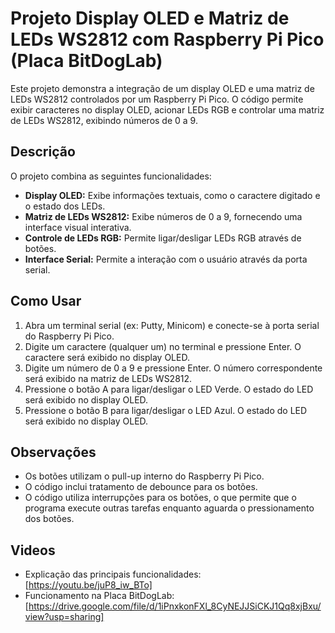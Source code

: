 # Projeto Display OLED e Matriz de LEDs WS2812 com Raspberry Pi Pico (Placa BitDogLab)

Este projeto demonstra a integração de um display OLED e uma matriz de LEDs WS2812 controlados por um Raspberry Pi Pico. O código permite exibir caracteres no display OLED, acionar LEDs RGB e controlar uma matriz de LEDs WS2812, exibindo números de 0 a 9.

## Descrição

O projeto combina as seguintes funcionalidades:

- **Display OLED:** Exibe informações textuais, como o caractere digitado e o estado dos LEDs.
- **Matriz de LEDs WS2812:** Exibe números de 0 a 9, fornecendo uma interface visual interativa.
- **Controle de LEDs RGB:** Permite ligar/desligar LEDs RGB através de botões.
- **Interface Serial:** Permite a interação com o usuário através da porta serial.

## Como Usar

1. Abra um terminal serial (ex: Putty, Minicom) e conecte-se à porta serial do Raspberry Pi Pico.
2. Digite um caractere (qualquer um) no terminal e pressione Enter. O caractere será exibido no display OLED.
3. Digite um número de 0 a 9 e pressione Enter. O número correspondente será exibido na matriz de LEDs WS2812.
4. Pressione o botão A para ligar/desligar o LED Verde. O estado do LED será exibido no display OLED.
5. Pressione o botão B para ligar/desligar o LED Azul. O estado do LED será exibido no display OLED.

## Observações

- Os botões utilizam o pull-up interno do Raspberry Pi Pico.
- O código inclui tratamento de debounce para os botões.
- O código utiliza interrupções para os botões, o que permite que o programa execute outras tarefas enquanto aguarda o pressionamento dos botões.

## Videos

- Explicação das principais funcionalidades: [https://youtu.be/juP8_iw_BTo]
- Funcionamento na Placa BitDogLab: [https://drive.google.com/file/d/1iPnxkonFXl_8CyNEJJSiCKJ1Qq8xjBxu/view?usp=sharing]
